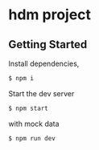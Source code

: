 # hdm project

## Getting Started

Install dependencies,

```bash
$ npm i
```

Start the dev server 

```bash
$ npm start
```

with mock data

```bash
$ npm run dev
```

